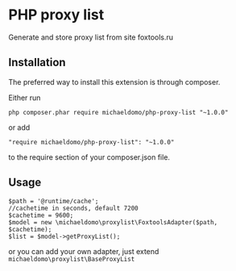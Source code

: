 # PHP proxy list

Generate and store proxy list from site foxtools.ru

## Installation

The preferred way to install this extension is through composer.

Either run

```php composer.phar require michaeldomo/php-proxy-list "~1.0.0"```

or add

```"require michaeldomo/php-proxy-list": "~1.0.0"```

to the require section of your composer.json file.

## Usage

```
$path = '@runtime/cache';
//cachetime in seconds, default 7200
$cachetime = 9600;
$model = new \michaeldomo\proxylist\FoxtoolsAdapter($path, $cachetime);
$list = $model->getProxyList();
```

or you can add your own adapter, just extend ```michaeldomo\proxylist\BaseProxyList```
